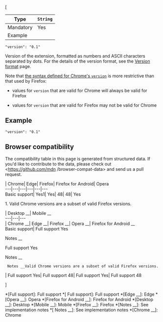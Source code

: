[

Type| `String`  
---|---  
Mandatory| Yes  
Example| 

    
    
    "version": "0.1"

  


Version of the extension, formatted as numbers and ASCII characters separated
by dots. For the details of the version format, see the [Version
format](https://developer.mozilla.org/en-US/docs/Toolkit_version_format) page.



Note that [the syntax defined for Chrome's
`version`](https://developer.chrome.com/extensions/manifest/version) is more
restrictive than that used by Firefox:





  * values for `version` that are valid for Chrome will always be valid for Firefox


  * values for `version` that are valid for Firefox may not be valid for Chrome




## Example



    
    
    "version": "0.1"



## Browser compatibility



The compatibility table in this page is generated from structured data. If
you'd like to contribute to the data, please check out <https://github.com/mdn
/browser-compat-data> and send us a pull request.



| Chrome| Edge| Firefox| Firefox for Android| Opera  
---|---|---|---|---|---  
Basic support|  Yes1|  Yes| 48| 48|  Yes  
  
1\. Valid Chrome versions are a subset of valid Firefox versions.

| Desktop __| Mobile __  
---|---|---  
| Chrome __| Edge __| Firefox __| Opera __| Firefox for Android __  
Basic support|  Full support Yes

Notes __

Full support Yes

Notes __

     Notes __Valid Chrome versions are a subset of valid Firefox versions.
|  Full support Yes| Full support 48| Full support Yes|
Full support 48  
  
]

  *[Full support]: Full support
  *[ Full support]: Full support
  *[Edge __]: Edge
  *[Opera __]: Opera
  *[Firefox for Android __]: Firefox for Android
  *[Desktop __]: Desktop
  *[Mobile __]: Mobile
  *[Firefox __]: Firefox
  *[Notes __]: See implementation notes
  *[ Notes __]: See implementation notes
  *[Chrome __]: Chrome

